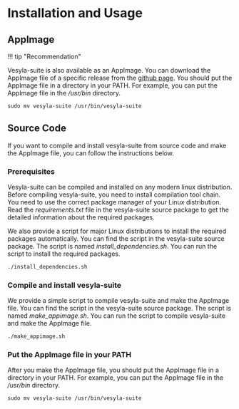 # Installation and Usage

## AppImage

!!! tip "Recommendation"

Vesyla-suite is also available as an AppImage. You can download the AppImage file of a specific release from the [github page](https://github.com/silagokth/vesyla-suite-4/releases). You should put the AppImage file in a directory in your PATH. For example, you can put the AppImage file in the */usr/bin* directory.

```tcl
sudo mv vesyla-suite /usr/bin/vesyla-suite
```

## Source Code

If you want to compile and install vesyla-suite from source code and make the AppImage file, you can follow the instructions below.

### Prerequisites

Vesyla-suite can be compiled and installed on any modern linux distribution. Before compiling vesyla-suite, you need to install compilation tool chain. You need to use the correct package manager of your Linux distribution. Read the *requirements.txt* file in the vesyla-suite source package to get the detailed information about the required packages.

We also provide a script for major Linux distributions to install the required packages automatically. You can find the script in the vesyla-suite source package. The script is named *install_dependencies.sh*. You can run the script to install the required packages.

```tcl
./install_dependencies.sh
```

### Compile and install vesyla-suite

We provide a simple script to compile vesyla-suite and make the AppImage file. You can find the script in the vesyla-suite source package. The script is named *make_appimage.sh*. You can run the script to compile vesyla-suite and make the AppImage file.

```tcl
./make_appimage.sh
```

### Put the AppImage file in your PATH

After you make the AppImage file, you should put the AppImage file in a directory in your PATH. For example, you can put the AppImage file in the */usr/bin* directory.

```tcl
sudo mv vesyla-suite /usr/bin/vesyla-suite
```
